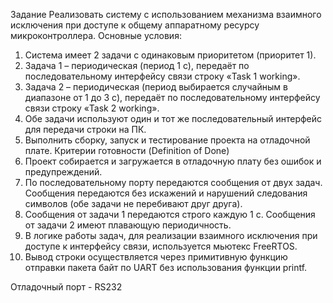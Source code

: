 Задание
Реализовать систему с использованием механизма взаимного исключения при доступе к общему
аппаратному ресурсу микроконтроллера. Основные условия:
1. Система имеет 2 задачи с одинаковым приоритетом (приоритет 1).
2. Задача 1 – периодическая (период 1 с), передаёт по последовательному интерфейсу связи строку «Task
1 working».
3. Задача 2 – периодическая (период выбирается случайным в диапазоне от 1 до 3 с), передаёт по
последовательному интерфейсу связи строку «Task 2 working».
4. Обе задачи используют один и тот же последовательный интерфейс для передачи строки на ПК.
5. Выполнить сборку, запуск и тестирование проекта на отладочной плате.
Критерии готовности (Definition of Done)
1. Проект собирается и загружается в отладочную плату без ошибок и предупреждений.
2. По последовательному порту передаются сообщения от двух задач. Сообщения передаются без
искажений и нарушений следования символов (обе задачи не перебивают друг друга).
3. Сообщения от задачи 1 передаются строго каждую 1 с. Сообщения от задачи 2 имеют плавающую
периодичность.
4. В логике работы задач, для реализации взаимного исключения при доступе к интерфейсу связи,
используется мьютекс FreeRTOS.
5. Вывод строки осуществляется через примитивную функцию отправки пакета байт по UART без
использования функции printf.

Отладочный порт - RS232